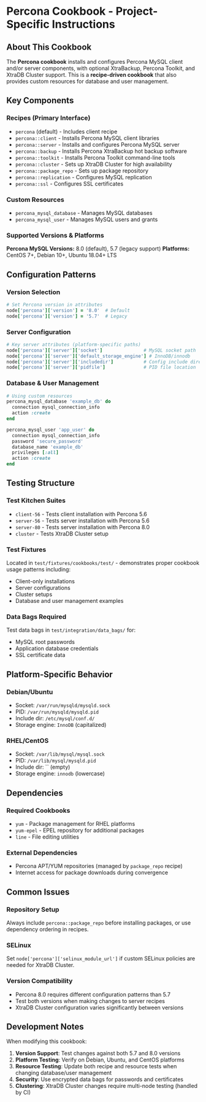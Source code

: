 # Percona Cookbook - Project-Specific Instructions

## About This Cookbook

The **Percona cookbook** installs and configures Percona MySQL client and/or server components, with optional XtraBackup, Percona Toolkit, and XtraDB Cluster support. This is a **recipe-driven cookbook** that also provides custom resources for database and user management.

## Key Components

### Recipes (Primary Interface)
- `percona` (default) - Includes client recipe
- `percona::client` - Installs Percona MySQL client libraries  
- `percona::server` - Installs and configures Percona MySQL server
- `percona::backup` - Installs Percona XtraBackup hot backup software
- `percona::toolkit` - Installs Percona Toolkit command-line tools
- `percona::cluster` - Sets up XtraDB Cluster for high availability
- `percona::package_repo` - Sets up package repository
- `percona::replication` - Configures MySQL replication
- `percona::ssl` - Configures SSL certificates

### Custom Resources
- `percona_mysql_database` - Manages MySQL databases
- `percona_mysql_user` - Manages MySQL users and grants

### Supported Versions & Platforms

**Percona MySQL Versions:** 8.0 (default), 5.7 (legacy support)
**Platforms:** CentOS 7+, Debian 10+, Ubuntu 18.04+ LTS

## Configuration Patterns

### Version Selection
```ruby
# Set Percona version in attributes
node['percona']['version'] = '8.0'  # Default
node['percona']['version'] = '5.7'  # Legacy
```

### Server Configuration
```ruby
# Key server attributes (platform-specific paths)
node['percona']['server']['socket']               # MySQL socket path
node['percona']['server']['default_storage_engine'] # InnoDB/innodb
node['percona']['server']['includedir']           # Config include directory
node['percona']['server']['pidfile']              # PID file location
```

### Database & User Management
```ruby
# Using custom resources
percona_mysql_database 'example_db' do
  connection mysql_connection_info
  action :create
end

percona_mysql_user 'app_user' do
  connection mysql_connection_info 
  password 'secure_password'
  database_name 'example_db'
  privileges [:all]
  action :create
end
```

## Testing Structure

### Test Kitchen Suites
- `client-56` - Tests client installation with Percona 5.6
- `server-56` - Tests server installation with Percona 5.6  
- `server-80` - Tests server installation with Percona 8.0
- `cluster` - Tests XtraDB Cluster setup

### Test Fixtures
Located in `test/fixtures/cookbooks/test/` - demonstrates proper cookbook usage patterns including:
- Client-only installations
- Server configurations
- Cluster setups
- Database and user management examples

### Data Bags Required
Test data bags in `test/integration/data_bags/` for:
- MySQL root passwords
- Application database credentials
- SSL certificate data

## Platform-Specific Behavior

### Debian/Ubuntu
- Socket: `/var/run/mysqld/mysqld.sock`
- PID: `/var/run/mysqld/mysqld.pid`
- Include dir: `/etc/mysql/conf.d/`
- Storage engine: `InnoDB` (capitalized)

### RHEL/CentOS
- Socket: `/var/lib/mysql/mysql.sock`  
- PID: `/var/lib/mysql/mysqld.pid`
- Include dir: `` (empty)
- Storage engine: `innodb` (lowercase)

## Dependencies

### Required Cookbooks
- `yum` - Package management for RHEL platforms
- `yum-epel` - EPEL repository for additional packages
- `line` - File editing utilities

### External Dependencies
- Percona APT/YUM repositories (managed by `package_repo` recipe)
- Internet access for package downloads during convergence

## Common Issues

### Repository Setup
Always include `percona::package_repo` before installing packages, or use dependency ordering in recipes.

### SELinux
Set `node['percona']['selinux_module_url']` if custom SELinux policies are needed for XtraDB Cluster.

### Version Compatibility
- Percona 8.0 requires different configuration patterns than 5.7
- Test both versions when making changes to server recipes
- XtraDB Cluster configuration varies significantly between versions

## Development Notes

When modifying this cookbook:
1. **Version Support**: Test changes against both 5.7 and 8.0 versions
2. **Platform Testing**: Verify on Debian, Ubuntu, and CentOS platforms  
3. **Resource Testing**: Update both recipe and resource tests when changing database/user management
4. **Security**: Use encrypted data bags for passwords and certificates
5. **Clustering**: XtraDB Cluster changes require multi-node testing (handled by CI)